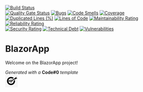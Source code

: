 [![Build Status](https://codefirst.iut.uca.fr/api/badges/najlae.lambaraa/BlazorApp/status.svg)](https://codefirst.iut.uca.fr/najlae.lambaraa/BlazorApp)  
[![Quality Gate Status](https://codefirst.iut.uca.fr/sonar/api/project_badges/measure?project=BlazorApp&metric=alert_status)](https://codefirst.iut.uca.fr/sonar/dashboard?id=BlazorApp)
[![Bugs](https://codefirst.iut.uca.fr/sonar/api/project_badges/measure?project=BlazorApp&metric=bugs)](https://codefirst.iut.uca.fr/sonar/dashboard?id=BlazorApp)
[![Code Smells](https://codefirst.iut.uca.fr/sonar/api/project_badges/measure?project=BlazorApp&metric=code_smells)](https://codefirst.iut.uca.fr/sonar/dashboard?id=BlazorApp)
[![Coverage](https://codefirst.iut.uca.fr/sonar/api/project_badges/measure?project=BlazorApp&metric=coverage)](https://codefirst.iut.uca.fr/sonar/dashboard?id=BlazorApp)  
[![Duplicated Lines (%)](https://codefirst.iut.uca.fr/sonar/api/project_badges/measure?project=BlazorApp&metric=duplicated_lines_density)](https://codefirst.iut.uca.fr/sonar/dashboard?id=BlazorApp)
[![Lines of Code](https://codefirst.iut.uca.fr/sonar/api/project_badges/measure?project=BlazorApp&metric=ncloc)](https://codefirst.iut.uca.fr/sonar/dashboard?id=BlazorApp)
[![Maintainability Rating](https://codefirst.iut.uca.fr/sonar/api/project_badges/measure?project=BlazorApp&metric=sqale_rating)](https://codefirst.iut.uca.fr/sonar/dashboard?id=BlazorApp)
[![Reliability Rating](https://codefirst.iut.uca.fr/sonar/api/project_badges/measure?project=BlazorApp&metric=reliability_rating)](https://codefirst.iut.uca.fr/sonar/dashboard?id=BlazorApp)  
[![Security Rating](https://codefirst.iut.uca.fr/sonar/api/project_badges/measure?project=BlazorApp&metric=security_rating)](https://codefirst.iut.uca.fr/sonar/dashboard?id=BlazorApp)
[![Technical Debt](https://codefirst.iut.uca.fr/sonar/api/project_badges/measure?project=BlazorApp&metric=sqale_index)](https://codefirst.iut.uca.fr/sonar/dashboard?id=BlazorApp)
[![Vulnerabilities](https://codefirst.iut.uca.fr/sonar/api/project_badges/measure?project=BlazorApp&metric=vulnerabilities)](https://codefirst.iut.uca.fr/sonar/dashboard?id=BlazorApp)  

 
# BlazorApp

Welcome on the BlazorApp project!  

  

_Generated with a_ **Code#0** _template_  
<img src="Documentation/doc_images/CodeFirst.png" height=40/>   